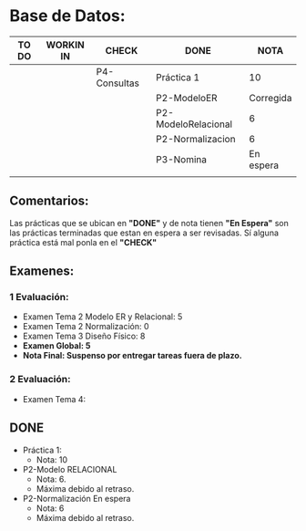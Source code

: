 # Base de Datos:
|     TO DO     |   WORKIN IN   |     CHECK     |     DONE                   |   NOTA    |
| ------------- | ------------- | ------------- | -------------------------- | --------- |
|               |               | P4-Consultas  | Práctica 1                 |    10     |
|               |               |               | P2-ModeloER                | Corregida |
|               |               |               | P2-ModeloRelacional        |     6     |
|               |               |               | P2-Normalizacion           |     6     |
|               |               |               | P3-Nomina                  | En espera |
|               |               |               |                            |           |
## Comentarios:
Las prácticas que se ubican en **"DONE"** y de nota tienen **"En Espera"** son las prácticas terminadas que estan en espera a ser revisadas. Sí alguna práctica está mal ponla en el **"CHECK"**
## Examenes:
### 1 Evaluación:
+ Examen Tema 2 Modelo ER y Relacional: 5
+ Examen Tema 2 Normalización: 0
+ Examen Tema 3 Diseño Físico: 8
+ **Examen Global: 5**
+ **Nota Final: Suspenso por entregar tareas fuera de plazo.**

### 2 Evaluación: 
+ Examen Tema 4:


## DONE
+ Práctica 1:
	+ Nota: 10
+ P2-Modelo RELACIONAL
	+ Nota: 6.
	+ Máxima debido al retraso.
+ P2-Normalización En espera
	+ Nota: 6
	+ Máxima debido al retraso.
